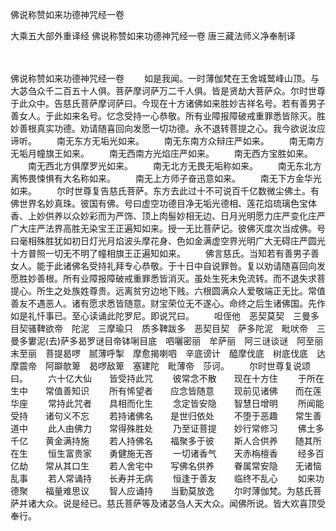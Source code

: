 佛说称赞如来功德神咒经一卷


大乘五大部外重译经
佛说称赞如来功德神咒经一卷
唐三藏法师义净奉制译


　　

佛说称赞如来功德神咒经一卷
　　如是我闻。一时薄伽梵在王舍城鹫峰山顶。与大苾刍众千二百五十人俱。菩萨摩诃萨万二千人俱。皆是贤劫大菩萨众。尔时世尊于此众中。告慈氏菩萨摩诃萨曰。今现在十方诸佛如来胜妙吉祥名号。若有善男子善女人。于此如来名号。忆念受持一心恭敬。所有业障报障破戒重罪悉皆除灭。胜妙善根真实功德。劝请随喜回向发愿一切功德。永不退转菩提之心。我今欲说汝应谛听。
　　南无东方无垢光如来。
　　南无东南方众辩庄严如来。
　　南无南方无垢月幢旗王如来。
　　南无西南方光焰庄严如来。
　　南无西方宝胜如来。
　　南无西北方俱摩罗光如来。
　　南无北方无畏无垢称如来。
　　南无东北方离怖畏悚惧有大名称如来。
　　南无上方师子奋迅意如来。
　　南无下方金华光如来。
　　尔时世尊复告慈氏菩萨。东方去此过十不可说百千亿数微尘佛土。有佛世界名妙真珠。彼国有佛。号曰虚空功德目净无垢光德相、莲花焰琉璃色宝体香、上妙供养以众妙彩而为严饰、顶上肉髻妙相无边、日月光明愿力庄严变化庄严广大庄严法界高胜无染宝王正遍知如来。授一无比菩萨记。彼佛灭度次当成佛。号曰毫相殊胜犹如初日灯光月焰波头摩花身、色如金满虚空界光明广大无碍庄严圆光十方普照一切无不明了幢相旗王正遍知如来。
　　佛言慈氏。当知若有善男子善女人。能于此诸佛名受持礼拜专心恭敬。于十日中自说罪咎。复以劝请随喜回向发愿胜妙善根。所有业障报障破戒重罪悉皆消灭。虽处生死未免流转。而不退失求菩提心。所生之处族姓尊贵。远离贫穷边地下贱。六根圆满众人爱敬端正无比。常值善友不遇恶人。诸有愿求悉皆随意。财宝荣位无不遂心。命终之后生诸佛国。先作如是礼忏事已。至心读诵此陀罗尼。即说咒曰。
　　呾侄他　恶契莫契　三曼多目契骚鞞欲帝　陀泥　三摩瑜只　质多鞞跋多　恶契目契　萨多陀泥　毗吠帝　三曼多寠泥(去)萨多曷罗谜目帝钵唎目底　呬囇密丽　牟萨丽　阿三谜谈谜　阿至丽　末至丽　菩提曷啰　腻薄呼掣　摩愈揭喇呬　辛底谤计　醯摩伐底　树底伐底　达摩震帝　阿躃欹箄　曷啰敌箄　塞建陀　毗薄帝　莎诃。
　　尔时世尊复说颂曰。
　　六十亿大仙　　皆受持此咒
　　彼常念不散　　现在十方住
　　于所在生中　　常值善知识
　　所有悕望者　　应念皆随意
　　现前见诸佛　　而在莲华座
　　常持此咒者　　具相而化生
　　念定皆安隐　　智慧日增明
　　所闻能受持　　诸句义不忘
　　若持诸佛名　　是世归依处
　　不堕于恶趣　　常生善道中
　　此人由佛力　　常得殊胜处
　　乃至证菩提　　妙行常修习
　　佛土多千亿　　黄金满持施
　　若人持佛名　　福聚多于彼
　　斯人合供养　　随其所在生
　　恒生富贵家　　勇健施无吝
　　一切诸香气　　天赤栴檀香
　　经多百亿劫　　常从其口生
　　若人舍宅中　　写佛名供养
　　眷属常安隐　　无诸恼乱事
　　若人常诵持　　长寿并无病
　　恒逢于善友　　临终不乱心
　　如来功德聚　　福量难思议
　　智人应诵持　　当勤莫放逸
　　尔时薄伽梵。为慈氏菩萨并诸大众。说是经已。慈氏菩萨等及诸苾刍人天大众。闻佛所说。皆大欢喜顶受奉行。


